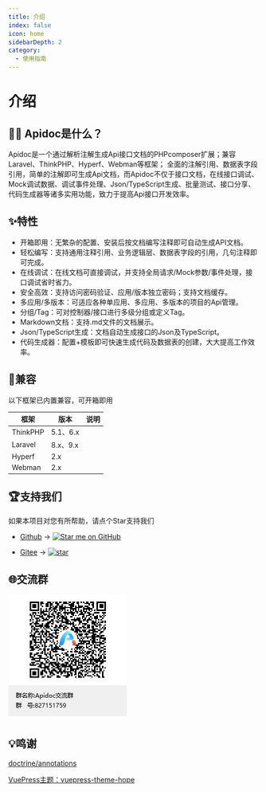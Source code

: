 ```yaml
---
title: 介绍
index: false
icon: home
sidebarDepth: 2
category:
  - 使用指南
---
```


# 介绍




## 🤷‍♀️ Apidoc是什么？

Apidoc是一个通过解析注解生成Api接口文档的PHPcomposer扩展；兼容Laravel、ThinkPHP、Hyperf、Webman等框架；
全面的注解引用、数据表字段引用，简单的注解即可生成Api文档，而Apidoc不仅于接口文档，在线接口调试、Mock调试数据、调试事件处理、Json/TypeScript生成、批量测试、接口分享、代码生成器等诸多实用功能，致力于提高Api接口开发效率。



## ✨特性

- 开箱即用：无繁杂的配置、安装后按文档编写注释即可自动生成API文档。
- 轻松编写：支持通用注释引用、业务逻辑层、数据表字段的引用，几句注释即可完成。
- 在线调试：在线文档可直接调试，并支持全局请求/Mock参数/事件处理，接口调试省时省力。
- 安全高效：支持访问密码验证、应用/版本独立密码；支持文档缓存。
- 多应用/多版本：可适应各种单应用、多应用、多版本的项目的Api管理。
- 分组/Tag：可对控制器/接口进行多级分组或定义Tag。
- Markdown文档：支持.md文件的文档展示。
- Json/TypeScript生成：文档自动生成接口的Json及TypeScript。
- 代码生成器：配置+模板即可快速生成代码及数据表的创建，大大提高工作效率。


## 📌兼容

以下框架已内置兼容，可开箱即用

|框架|版本|说明|
|-|-|-|
|ThinkPHP|5.1、6.x||
|Laravel|8.x、9.x||
|Hyperf|2.x||
|Webman|2.x||


## 🏆支持我们

如果本项目对您有所帮助，请点个Star支持我们

- [Github](https://github.com/HGthecode/apidoc-php) -> <a href="https://github.com/HGthecode/apidoc-php" target="_blank">
  <img height="22" src="https://img.shields.io/github/stars/HGthecode/apidoc-php?style=social" class="attachment-full size-full" alt="Star me on GitHub" data-recalc-dims="1" /></a>

- [Gitee](https://gitee.com/hg-code/apidoc-php) -> <a href="https://gitee.com/hg-code/apidoc-php/stargazers"><img src="https://gitee.com/hg-code/apidoc-php/badge/star.svg" alt="star"></a>


## 🌐交流群

![QQ群](/qq-qun.png)



## 💡鸣谢

[doctrine/annotations](https://github.com/doctrine/annotations)

[VuePress主题：vuepress-theme-hope](https://github.com/vuepress-theme-hope/vuepress-theme-hope)

